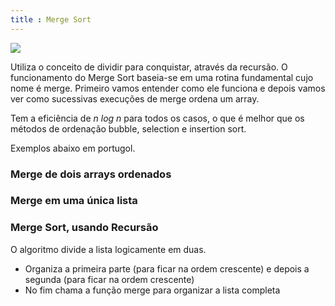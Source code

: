 ```yaml
---
title : Merge Sort
---
```


![](https://upload.wikimedia.org/wikipedia/commons/c/cc/Merge-sort-example-300px.gif?20151222172210|200)

Utiliza o conceito de dividir para conquistar, através da recursão. O funcionamento do Merge Sort baseia-se em uma rotina fundamental cujo nome é merge. Primeiro vamos entender como ele funciona e depois vamos ver como sucessivas execuções de merge ordena um array.

Tem a eficiência de *n log n* para todos os casos, o que é melhor que os métodos de ordenação bubble, selection e insertion sort.

Exemplos abaixo em portugol.

### Merge de dois arrays ordenados

<script src="https://gist.github.com/gio-bon/e5245e4604194260f95edd76df7f4745.js"></script>

### Merge em uma única lista

<script src="https://gist.github.com/gio-bon/3fc1283ae7d2c50effce8860d79b6850.js"></script>

### Merge Sort, usando Recursão
O algoritmo divide a lista logicamente em duas.
- Organiza a primeira parte (para ficar na ordem crescente) e depois a segunda (para ficar na ordem crescente)
- No fim chama a função merge para organizar a lista completa

<script src="https://gist.github.com/gio-bon/760e226459f424f7cd4c44eee6bbc0fb.js"></script>